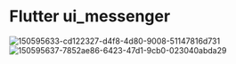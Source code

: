 # Flutter ui_messenger


![150595633-cd122327-d4f8-4d80-9008-51147816d731](https://user-images.githubusercontent.com/78031951/150732225-8930e2d9-34e0-4b36-a513-aca7f00803b3.png)
![150595637-7852ae86-6423-47d1-9cb0-023040abda29](https://user-images.githubusercontent.com/78031951/150732228-8d2d38c6-29a3-470d-b597-6475ab6bac61.png)

